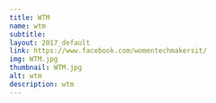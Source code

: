 ```yaml
---
title: WTM
name: wtm
subtitle: 
layout: 2017_default
link: https://www.facebook.com/womentechmakersit/
img: WTM.jpg
thumbnail: WTM.jpg
alt: wtm
description: wtm
---
```

